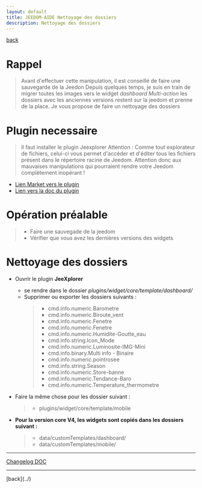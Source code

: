 ```yaml
---
layout: default
title: JEEDOM-AIDE Nettoyage des dossiers
description: Nettoyage des dossiers
---
```

[back](../)
# Rappel 
<blockquote>
Avant d'effectuer cette manipulation, il est conseillé de faire une sauvegarde de la Jeedon
Depuis quelques temps, je suis en train de migrer toutes les images vers le widget <i>dashboard Multi-action</i> les dossiers avec les anciennes versions restent sur la jeedom et prenne de la place.
Je vous propose de faire un nettoyage des dossiers

</blockquote>

# Plugin necessaire
<blockquote>
Il faut installer le plugin Jeexplorer
    Attention : Comme tout explorateur de fichiers, celui-ci vous permet d'accéder et d'éditer tous les fichiers présent dans le répertoire racine de Jeedom. Attention donc aux mauvaises manipulations qui pourraient rendre votre Jeedom complètement inopérant !
</blockquote>
<ul>
    <li><a href="https://www.jeedom.com/market/index.php?v=d&p=market&type=plugin&categorie=programming&&name=JeeXplorer">Lien Market vers le plugin</a></li>
    <li><a href="https://kiboost.github.io/jeedom_docs/plugins/jeexplorer/fr_FR/">Lien vers la doc du plugin</a></li>
    
</ul>

# Opération préalable
<blockquote>
    <ul>
        <li>Faire une sauvegade de la jeedom</li>
        <li>Vérifier que vous avez les dernières versions des widgets</li>
    </ul>
</blockquote>

# Nettoyage des dossiers
<ul>
    <li>Ouvrir le plugin <b>JeeXplorer</b></li>
    <ul>
        <li>se rendre dans le dossier <i>plugins/widget/core/template/dashboard/</i></li>
        <li>Supprimer ou exporter les dossiers suivants :</li>
        <blockquote>
            <ul>
                <li>cmd.info.numeric.Barometre</li>
                <li>cmd.info.numeric.Biroute_vent</li>
                <li>cmd.info.numeric.Fenetre</li>
                <li>cmd.info.numeric.Fenetre</li>
                <li>cmd.info.numeric.Humidite-Goutte_eau</li>
                <li>cmd.info.string.Icon_Mode</li>
                <li>cmd.info.numeric.Luminosite-IMG-Mini</li>
                <li>cmd.info.binary.Multi info - Binaire</li>
                <li>cmd.info.numeric.pointrosee</li>
                <li>cmd.info.string.Season</li>
                <li>cmd.info.numeric.Store-banne</li>
                <li>cmd.info.numeric.Tendance-Baro</li>
                <li>cmd.info.numeric.Temperature_thermometre</li>
            </ul>
        </blockquote>
    </ul>
    <li>Faire la même chose pour les dossier suivant :</li>
    <blockquote>
        <ul>
            <li>plugins/widget/core/template/mobile</li>
        </ul>
    </blockquote>
    
    
    
  <li><b>Pour la version core V4, les widgets sont copiés dans les dossiers suivant :</b></li>
    <blockquote>
        <ul>
            <li>data/customTemplates/dashboard/</li>
            <li>data/customTemplates/mobile/</li>
        </ul>
    </blockquote>
</ul>

<hr />
<dl>
    <a href="https://github.com/JEALG/JEEDOM-Widget_JAG-doc/commits/master">Changelog DOC</a>
</dl>
<hr />
[back](../)

